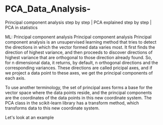# PCA_Data_Analysis-
Principal component analysis step by step | PCA explained step by step | PCA in statistics

ML: Principal component analysis
Principal component analysis
Principal component analysis is an unsupervised learning method that tries to detect the directions in which the vector formed data varies most. 
It first finds the direction of highest variance, and then proceeds to discover directions of highest variance that are orthogonal to those direction already found. 
So, for n dimensional data, it returns, by default, n orthogonal directions and the corresponding variances. 
These directions are called pricipal axes, and if we project a data point to these axes, we get the principal components of each axis.

To use another terminology, the set of principal axes forms a base for the vector space where the data points reside, 
and the principal components are the coordinates of the data points in this new coordinate system. 
The PCA class in the scikit-learn library has a transform method, which transforms data to this new coordinate system.

Let's look at an example 
